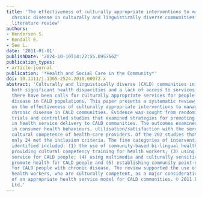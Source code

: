 ```yaml
---
title: 'The effectiveness of culturally appropriate interventions to manage or prevent
  chronic disease in culturally and linguistically diverse communities: A systematic
  literature review'
authors:
- Henderson S.
- Kendall E.
- See L.
date: '2011-01-01'
publishDate: '2024-10-10T14:22:55.095766Z'
publication_types:
- article-journal
publication: '*Health and Social Care in the Community*'
doi: 10.1111/j.1365-2524.2010.00972.x
abstract: 'Culturally and linguistically diverse (CALD) communities in Australia experience
  both significant health disparities and a lack of access to services. Consequently,
  there have been calls for culturally appropriate services for people with chronic
  disease in CALD populations. This paper presents a systematic review of the literature
  on the effectiveness of culturally appropriate interventions to manage or prevent
  chronic disease in CALD communities. Evidence was sought from randomized controlled
  trials and controlled studies that examined strategies for promoting cultural competence
  in health service delivery to CALD communities. The outcomes examined included changes
  in consumer health behaviours, utilisation/satisfaction with the service, and the
  cultural competence of health-care providers. Of the 202 studies that were identified
  only 24 met the inclusion criteria. The five categories of intervention that were
  identified included: (1) the use of community-based bi-lingual health workers; (2)
  providing cultural competency training for health workers; (3) using interpreter
  service for CALD people; (4) using multimedia and culturally sensitive videos to
  promote health for CALD people and (5) establishing community point-of-care services
  for CALD people with chronic disease. The review supported the use of trained bi-lingual
  health workers, who are culturally competent, as a major consideration in the development
  of an appropriate health service model for CALD communities. © 2011 Blackwell Publishing
  Ltd.'
---
```

